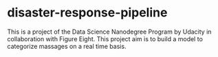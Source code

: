 # disaster-response-pipeline
This is a project of the Data Science Nanodegree Program by Udacity in collaboration with Figure Eight. This project aim is to build a model to categorize massages on a real time basis.
